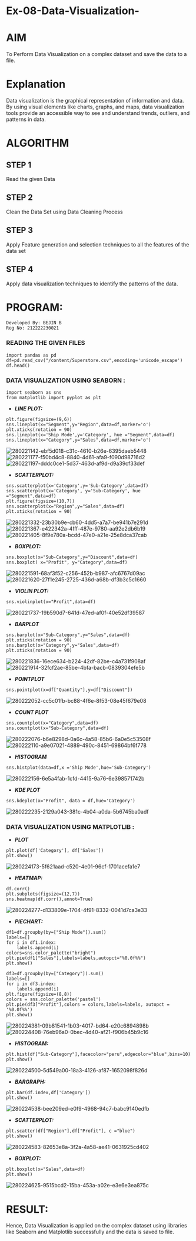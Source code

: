 # Ex-08-Data-Visualization-
# AIM
To Perform Data Visualization on a complex dataset and save the data to a file.

# Explanation
Data visualization is the graphical representation of information and data. By using visual elements like charts, graphs, and maps, data visualization tools provide an accessible way to see and understand trends, outliers, and patterns in data.

# ALGORITHM
## STEP 1
Read the given Data

## STEP 2
Clean the Data Set using Data Cleaning Process

## STEP 3
Apply Feature generation and selection techniques to all the features of the data set

## STEP 4
Apply data visualization techniques to identify the patterns of the data.

# PROGRAM:
```
Developed By: BEJIN B
Reg No: 212222230021
```
### READING THE GIVEN FILES
```
import pandas as pd
df=pd.read_csv("/content/Superstore.csv",encoding='unicode_escape')
df.head()
```
### DATA VISUALIZATION USING SEABORN :
```
import seaborn as sns
from matplotlib import pyplot as plt
```
- <B>_LINE PLOT:_</B>
```
plt.figure(figsize=(9,6))
sns.lineplot(x="Segment",y="Region",data=df,marker='o')
plt.xticks(rotation = 90)
sns.lineplot(x='Ship Mode',y='Category', hue ="Segment",data=df)
sns.lineplot(x="Category",y="Sales",data=df,marker='o')
```
![280221142-ebf5d018-c31c-4610-b26e-6395daeb5448](https://github.com/Aakash0407/ODD2023-Datascience-Ex-08/assets/118799103/58cbf14b-be4c-4e0e-8dd8-1393eb433f38)
![280221177-f50bd4c8-8840-4d61-afa9-f090d98716d2](https://github.com/Aakash0407/ODD2023-Datascience-Ex-08/assets/118799103/54d73697-f249-4ae3-9cb1-6f09e8097e71)
![280221197-dddc0ce1-5d37-463d-af9d-d9a39cf33def](https://github.com/Aakash0407/ODD2023-Datascience-Ex-08/assets/118799103/012ffe0c-c37f-4b5b-9774-851c6c80262c)
- <B>_SCATTERPLOT:_</B>
```
sns.scatterplot(x='Category',y='Sub-Category',data=df)
sns.scatterplot(x='Category', y='Sub-Category', hue ="Segment",data=df)
plt.figure(figsize=(10,7))
sns.scatterplot(x="Region",y="Sales",data=df)
plt.xticks(rotation = 90)
```
![280221332-23b30b9e-cb60-4dd5-a7a7-be941b7e291d](https://github.com/Aakash0407/ODD2023-Datascience-Ex-08/assets/118799103/fe93555f-426e-4e6d-b1a5-0f66375667d7)
![280221367-e422342a-4fff-487e-9780-aa92e2db6b19](https://github.com/Aakash0407/ODD2023-Datascience-Ex-08/assets/118799103/d3c5002e-1cd2-45c9-8ad0-151c3d374d48)
![280221405-8f9e780a-bcdd-47e0-a21e-25e8dca37cab](https://github.com/Aakash0407/ODD2023-Datascience-Ex-08/assets/118799103/c790d92f-eb32-432c-ba1f-798cd998e6c1)
- <B>_BOXPLOT:_</B>
```
sns.boxplot(x="Sub-Category",y="Discount",data=df)
sns.boxplot( x="Profit", y="Category",data=df)
```
![280221591-68af3f52-c256-452b-b987-afc6767d09ac](https://github.com/Aakash0407/ODD2023-Datascience-Ex-08/assets/118799103/890d4930-dc09-4b3d-8321-93df6299501c)
![280221620-27f1e245-2725-436d-a68b-df3b3c5c1660](https://github.com/Aakash0407/ODD2023-Datascience-Ex-08/assets/118799103/03767fc8-637f-4605-ba27-8fd864aa367e)
- <B>_VIOLIN PLOT:_</B>
```
sns.violinplot(x="Profit",data=df)
```
![280221737-19b590d7-641d-47ed-af0f-40e52df39587](https://github.com/Aakash0407/ODD2023-Datascience-Ex-08/assets/118799103/68ad87ed-c7a8-4fd9-a037-110be1070835)
- <B>_BARPLOT_</B>
```
sns.barplot(x="Sub-Category",y="Sales",data=df)
plt.xticks(rotation = 90)
sns.barplot(x="Category",y="Sales",data=df)
plt.xticks(rotation = 90)
```
![280221836-16ece634-b224-42df-82be-c4a731f908af](https://github.com/Aakash0407/ODD2023-Datascience-Ex-08/assets/118799103/8f1ffd8f-61c0-4354-a4dd-5df43731b468)
![280221914-32fcf2ae-85be-4bfa-bacb-0839304efe5b](https://github.com/Aakash0407/ODD2023-Datascience-Ex-08/assets/118799103/4a212715-041a-42d4-a79f-c9a44359b79a)
- <B>_POINTPLOT_</B>
```
sns.pointplot(x=df["Quantity"],y=df["Discount"])
```
![280222052-cc5c01fb-bc88-4f6e-8f53-08e45f679e08](https://github.com/Aakash0407/ODD2023-Datascience-Ex-08/assets/118799103/8a188b82-9665-411d-8349-206fcb44e3d0)
- <B>_COUNT PLOT_</B>
```
sns.countplot(x="Category",data=df)
sns.countplot(x="Sub-Category",data=df)
```
![280222076-b6e8298d-0a6c-4a58-85b6-6a0e5c53508f](https://github.com/Aakash0407/ODD2023-Datascience-Ex-08/assets/118799103/92647ef8-282a-4c15-91e0-05c449b491ad)
![280222110-a9e07021-4889-490c-8451-69864bf6f778](https://github.com/Aakash0407/ODD2023-Datascience-Ex-08/assets/118799103/cfdb1596-13aa-4eff-a456-bb795da36da7)
- <B>_HISTOGRAM_</B>
```
sns.histplot(data=df,x ='Ship Mode',hue='Sub-Category')
```
![280222156-6e5a4fab-1cfd-4415-9a76-6e398571742b](https://github.com/Aakash0407/ODD2023-Datascience-Ex-08/assets/118799103/e5387d84-19ef-4d5f-8348-9cd9541b37a0)
- <B>_KDE PLOT_</B>
```
sns.kdeplot(x="Profit", data = df,hue='Category')
```
![280222235-2129a043-381c-4b04-a0da-5b6745ba0adf](https://github.com/Aakash0407/ODD2023-Datascience-Ex-08/assets/118799103/63050c7e-873e-49cf-b420-0af15b8d2942)
### DATA VISUALIZATION USING MATPLOTLIB :
- <B>_PLOT_</B>
```
plt.plot(df['Category'], df['Sales'])
plt.show()
```
![280224173-5f621aad-c520-4e01-96cf-1701acefa1e7](https://github.com/Aakash0407/ODD2023-Datascience-Ex-08/assets/118799103/226ff664-ad3f-4f2a-afb5-176e4be6aa69)
- <B>_HEATMAP:_</B>
```
df.corr()
plt.subplots(figsize=(12,7))
sns.heatmap(df.corr(),annot=True)
```
![280224277-d133809e-1704-4f91-8332-0041d7ca3e33](https://github.com/Aakash0407/ODD2023-Datascience-Ex-08/assets/118799103/d6c2920b-ceee-4867-b306-9ca33733bbcf)
- <B>_PIECHART:_</B>
```
df1=df.groupby(by=["Ship Mode"]).sum()
labels=[]
for i in df1.index:
    labels.append(i)
colors=sns.color_palette("bright")
plt.pie(df1["Sales"],labels=labels,autopct="%0.0f%%")
plt.show()

df3=df.groupby(by=["Category"]).sum()
labels=[]
for i in df3.index:
    labels.append(i) 
plt.figure(figsize=(8,8))
colors = sns.color_palette('pastel')
plt.pie(df3["Profit"],colors = colors,labels=labels, autopct = '%0.0f%%')
plt.show()
```
![280224381-09b81541-1b03-4017-bd64-e20c6894898b](https://github.com/Aakash0407/ODD2023-Datascience-Ex-08/assets/118799103/b8c53d45-76c4-4eb4-8dca-c57ce32b9522)
![280224408-76eb96a0-0bec-4d40-af21-f906b45b9c16](https://github.com/Aakash0407/ODD2023-Datascience-Ex-08/assets/118799103/9cf347af-a870-47cf-a6fd-38f86e558595)
- <B>_HISTOGRAM:_</B>
```
plt.hist(df["Sub-Category"],facecolor="peru",edgecolor="blue",bins=10)
plt.show()
```
![280224500-5d549a00-18a3-4126-af87-1652098f826d](https://github.com/Aakash0407/ODD2023-Datascience-Ex-08/assets/118799103/b7cb36ea-b329-434c-861c-9297b3e9ea33)
- <B>_BARGRAPH:_</B> 
```
plt.bar(df.index,df['Category'])
plt.show()
```
![280224538-bee209ed-e0f9-4968-94c7-babc9140edfb](https://github.com/Aakash0407/ODD2023-Datascience-Ex-08/assets/118799103/d746ed3c-588f-4232-ad3f-8a82a5669018)
- <B>_SCATTERPLOT:_</B>
```
plt.scatter(df["Region"],df["Profit"], c ="blue")
plt.show() 
```
![280224583-82653e8a-3f2a-4a58-ae41-0631925cd402](https://github.com/Aakash0407/ODD2023-Datascience-Ex-08/assets/118799103/b5759a19-e4c8-4be1-ba7f-92197d14c969)
- <B>_BOXPLOT:_</B>
```
plt.boxplot(x="Sales",data=df)
plt.show()
```
![280224625-9515bcd2-15ba-453a-a02e-e3e6e3ea875c](https://github.com/Aakash0407/ODD2023-Datascience-Ex-08/assets/118799103/656bcb93-988a-4d2e-905d-2ea362ed79d9)
# RESULT:
Hence, Data Visualization is applied on the complex dataset using libraries like Seaborn and Matplotlib successfully and the data is saved to file.
